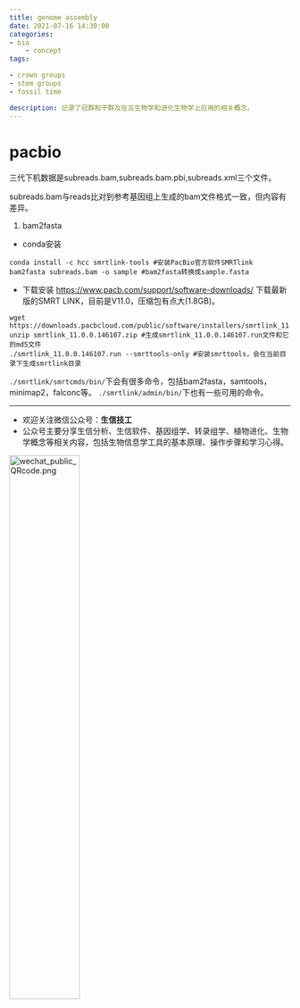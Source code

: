 ```yaml
---
title: genome assembly
date: 2021-07-16 14:30:00
categories: 
- bio
	- concept
tags:

- crown groups
- stem groups
- fossil time

description: 记录了冠群和干群及在古生物学和进化生物学上应用的相关概念。
---
```


<div align="middle"><music URL></div>




# pacbio
三代下机数据是subreads.bam,subreads.bam.pbi,subreads.xml三个文件。

subreads.bam与reads比对到参考基因组上生成的bam文件格式一致，但内容有差异。

1. bam2fasta
- conda安装
```
conda install -c hcc smrtlink-tools #安装PacBio官方软件SMRTlink
bam2fasta subreads.bam -o sample #bam2fasta转换成sample.fasta
```

- 下载安装
https://www.pacb.com/support/software-downloads/ 下载最新版的SMRT LINK，目前是V11.0，压缩包有点大(1.8GB)。

```
wget https://downloads.pacbcloud.com/public/software/installers/smrtlink_11.0.0.146107.zip
unzip smrtlink_11.0.0.146107.zip #生成smrtlink_11.0.0.146107.run文件和它的md5文件
./smrtlink_11.0.0.146107.run --smrttools-only #安装smrttools，会在当前目录下生成smrtlink目录
```

`./smrtlink/smrtcmds/bin/`下会有很多命令，包括bam2fasta，samtools，minimap2，falconc等。
`./smrtlink/admin/bin/`下也有一些可用的命令。


-------

- 欢迎关注微信公众号：**生信技工**
- 公众号主要分享生信分析、生信软件、基因组学、转录组学、植物进化、生物学概念等相关内容，包括生物信息学工具的基本原理、操作步骤和学习心得。

<img src="https://github.com/yanzhongsino/yanzhongsino.github.io/blob/hexo/source/wechat/Wechat_public_qrcode.jpg?raw=true" width=50% title="wechat_public_QRcode.png" align=center/>